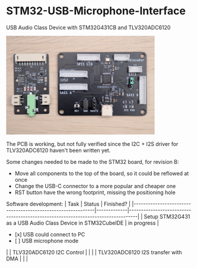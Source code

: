 # STM32-USB-Microphone-Interface
USB Audio Class Device with STM32G431CB and TLV320ADC6120


<img src="Assembled PCB Picture.jpg" alt="Assembled PCB" width="400"/>

The PCB is working, but not fully verified since the I2C + I2S driver for TLV320ADC6120 haven't been written yet.

Some changes needed to be made to the STM32 board, for revision B:
 - Move all components to the top of the board, so it could be reflowed at once
 - Change the USB-C connector to a more popular and cheaper one
 - RST button have the wrong footprint, missing the positioning hole
 
Software development:
| Task                                                        | Status      | Finished?                                                                       |
|-------------------------------------------------------------|-------------|---------------------------------------------------------------------------------|
| Setup STM32G431 as a USB Audio Class Device in STM32CubeIDE | in progress | <ul><li>[x] USB could connect to PC </li><li>[ ] USB microphone mode </li></ul> |
| TLV320ADC6120 I2C Control                                   |             |                                                                                 |
| TLV320ADC6120 I2S transfer with DMA                         |             |                                                                                 |
